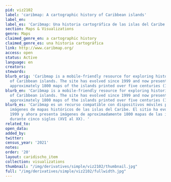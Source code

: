 ```yaml
---
pid: viz2102
label: 'caribmap: A cartographic history of Caribbean islands'
label_en:
label_es: 'Caribmap: Una historia cartográfica de las islas del Caribe.'
section: Maps & Visualizations
genre: Maps
claimed_genre_en: a cartographic history
claimed_genre_es: una historia cartográfica
link: http://www.caribmap.org/
access: open
status: Active
language: en
creators:
stewards:
blurb_orig: 'Caribmap is a mobile-friendly resource for exploring historical map images
  of Caribbean islands. The site has evolved since 1999 and now presents images of
  approximately 1800 maps of the islands printed over five centuries (16th–20th). '
blurb_en: 'Caribmap is a mobile-friendly resource for exploring historical map images
  of Caribbean islands. The site has evolved since 1999 and now presents images of
  approximately 1800 maps of the islands printed over five centuries (16th–20th). '
blurb_es: 'Caribmap es un recurso compatible con dispositivos móviles para explorar
  imágenes de mapas históricos de las islas del Caribe. El sitio ha evolucionado desde
  1999 y ahora presenta imágenes de aproximadamente 1800 mapas de las islas impresos
  durante cinco siglos (XVI al XX). '
related_to:
open_data:
added_by:
twitter:
census_year: '2021'
notes:
order: '20'
layout: caridischo_item
collection: visualizations
thumbnail: "/img/derivatives/simple/viz2102/thumbnail.jpg"
full: "/img/derivatives/simple/viz2102/fullwidth.jpg"
---
```


